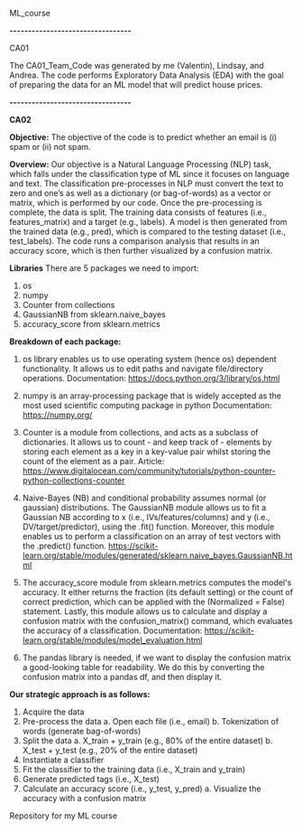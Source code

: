 ML_course

**---------------------------------**

CA01

The CA01_Team_Code was generated by me (Valentin), Lindsay, and Andrea.
The code performs Exploratory Data Analysis (EDA) with the goal of preparing the data for an ML model that will predict house prices.

**---------------------------------**

**CA02**

**Objective:** The objective of the code is to predict whether an email is (i) spam or (ii) not spam.

**Overview:** Our objective is a Natural Language Processing (NLP) task, which falls under the classification type of ML since it focuses on language and text. The classification pre-processes in NLP must convert the text to zero and one’s as well as a dictionary (or bag-of-words) as a vector or matrix, which is performed by our code. Once the pre-processing is complete, the data is split. The training data consists of features (i.e., features_matrix) and a target (e.g., labels). A model is then generated from the trained data (e.g., pred), which is compared to the testing dataset (i.e., test_labels). The code runs a comparison analysis that results in an accuracy score, which is then further visualized by a confusion matrix.

**Libraries**
There are 5 packages we need to import:
1. os
2. numpy
3. Counter from collections
4. GaussianNB from sklearn.naive_bayes
5. accuracy_score from sklearn.metrics

**Breakdown of each package:**
1. os library enables us to use operating system (hence os) dependent functionality. It allows us to edit paths and navigate file/directory operations.
    Documentation: https://docs.python.org/3/library/os.html

2. numpy is an array-processing package that is widely accepted as the most used scientific computing package in python
    Documentation: https://numpy.org/
    
3. Counter is a module from collections, and acts as a subclass of dictionaries. It allows us to count - and keep track of - elements by storing each element as a key in a key-value pair whilst storing the count of the element as a pair.
    Article: https://www.digitalocean.com/community/tutorials/python-counter-python-collections-counter
    
4. Naive-Bayes (NB) and conditional probability assumes normal (or gaussian) distributions. The GaussianNB module allows us to fit a Gaussian NB according to x (i.e., IVs/features/columns) and y (i.e., DV/target/predictor), using the .fit() function. Moreover, this module enables us to perform a classification on an array of test vectors with the .predict() function.
    https://scikit-learn.org/stable/modules/generated/sklearn.naive_bayes.GaussianNB.html
    
5. The accuracy_score module from sklearn.metrics computes the model's accuracy. It either returns the fraction (its default setting) or the count of correct prediction, which can be applied with the (Normalized = False) statement. Lastly, this module allows us to calculate and display a confusion matrix with the confusion_matrix() command, which evaluates the accuracy of a classification.
    Documentation: https://scikit-learn.org/stable/modules/model_evaluation.html

6. The pandas library is needed, if we want to display the confusion matrix a good-looking table for readability. We do this by converting the confusion matrix into a pandas df, and then display it.

**Our strategic approach is as follows:**
1.	Acquire the data
2.	Pre-process the data
    a.	Open each file (i.e., email)
    b.	Tokenization of words (generate bag-of-words)
3.	Split the data
    a.	X_train + y_train (e.g., 80% of the entire dataset)
    b.	X_test + y_test (e.g., 20% of the entire dataset)
4.	Instantiate a classifier
5.	Fit the classifier to the training data (i.e., X_train and y_train)
6.	Generate predicted tags (i.e., X_test)
7.	Calculate an accuracy score (i.e., y_test, y_pred)
    a.	Visualize the accuracy with a confusion matrix 


Repository for my ML course
